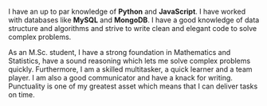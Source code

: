 I have an up to par knowledge of **Python** and **JavaScript**. I have worked with databases like **MySQL** and **MongoDB**. I have a good knowledge of data structure and algorithms and strive to write clean and elegant code to solve complex problems.

As an M.Sc. student, I have a strong foundation in Mathematics and Statistics, have a sound reasoning which lets me solve complex problems quickly. Furthermore, I am a skilled multitasker, a quick learner and a team player. I am also a good communicator and have a knack for writing. Punctuality is one of my greatest asset which means that I can deliver tasks on time.